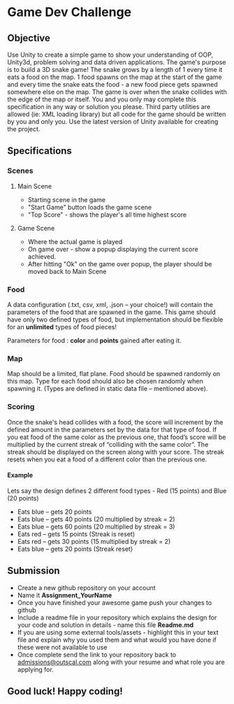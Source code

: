 # Game Dev Challenge 

## Objective
						
Use Unity to create a simple game to show your understanding of OOP, Unity3d, problem solving and data driven applications. The game's purpose is to build a 3D snake game! The snake grows by a length of 1 every time it eats a food on the map. 1 food spawns on the map at the start of the game and every time the snake eats the food - a new food piece gets spawned somewhere else on the map. The game is over when the snake collides with the edge of the map or itself. You and you only may complete this specification in any way or solution you please. Third party utilities are allowed (ie: XML loading library) but all code for the game should be written by you and only you.  Use the latest version of Unity available for creating the project. 


## Specifications

### Scenes 

1. Main Scene
   - Starting scene in the game 
   - "Start Game" button loads the game scene 
   - "Top Score" - shows the player's all time highest score 

2. Game Scene
   - Where the actual game is played
   - On game over - show a popup displaying the current score achieved. 
   - After hitting "Ok" on the game over popup, the player should be moved back to Main Scene
   
### Food 

A data configuration (.txt, csv, xml, .json – your choice!) will contain the parameters of the food that are spawned in the game. This game should have only two defined types of food, but implementation should be flexible for an __unlimited__ types of food pieces!

Parameters for food : __color__ and __points__ gained after eating it.

### Map
Map should be a limited, flat plane. Food should be spawned randomly on this map. Type for each food should also be chosen randomly when spawning it. (Types are defined in static data file – mentioned above).

### Scoring

Once the snake's head collides with a food, the score will increment by the defined amount in the parameters set by the data for that type of food. If you eat food of the same color as the previous one, that food’s score will be multiplied by the current streak of “colliding with the same color”. The streak should be displayed on the screen along with your score. The streak resets when you eat a food of a different color than the previous one. 

#### Example 
Lets say the design defines 2 different food types - Red (15 points) and Blue (20 points)
- Eats blue – gets 20 points
- Eats blue – gets 40 points (20 multiplied by streak = 2)			
- Eats blue – gets 60 points (20 multiplied by streak = 3)	
- Eats red – gets 15 points (Streak is reset)
- Eats red – gets 30 points (15 multiplied by streak = 2)		
- Eats blue – gets 20 points (Streak reset)

## Submission 

- Create a new github repository on your account  
- Name it __Assignment_YourName__
- Once you have finished your awesome game push your changes to github 
- Include a readme file in your repository which explains the design for your code and solution in details - name this file __Readme.md__
- If you are using some external tools/assets - highlight this in your text file and explain why you used them and what would you have done if these were not available to use
- Once complete send the link to your repository back to admissions@outscal.com along with your resume and what role you are applying for.  

## Good luck! Happy coding! 


